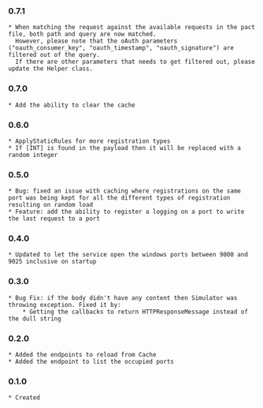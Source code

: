 ### 0.7.1
	* When matching the request against the available requests in the pact file, both path and query are now matched. 
	  However, please note that the oAuth parameters ("oauth_consumer_key", "oauth_timestamp", "oauth_signature") are filtered out of the query. 
	  If there are other parameters that needs to get filtered out, please update the Helper class.

### 0.7.0
	* Add the ability to clear the cache

### 0.6.0
	* ApplyStaticRules for more registration types
	* If [INT] is found in the payload then it will be replaced with a random integer

### 0.5.0
	* Bug: fixed an issue with caching where registrations on the same port was being kept for all the different types of registration resulting on random load
	* Feature: add the ability to register a logging on a port to write the last request to a port

### 0.4.0
	* Updated to let the service open the windows ports between 9000 and 9025 inclusive on startup

### 0.3.0
	* Bug Fix: if the body didn't have any content then Simulator was throwing exception. Fixed it by: 
		* Getting the callbacks to return HTTPResponseMessage instead of the dull string
		
### 0.2.0
	* Added the endpoints to reload from Cache
	* Added the endpoint to list the occupied ports

### 0.1.0
	* Created